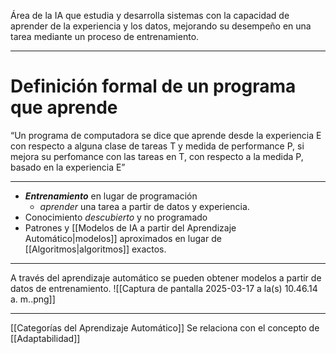 Área de la IA que estudia y desarrolla sistemas con la capacidad de aprender de la experiencia y los datos, mejorando su desempeño en una tarea mediante un proceso de entrenamiento.
***
# Definición formal de un programa que aprende
“Un programa de computadora se dice que aprende desde la experiencia E con respecto a alguna clase de tareas T y medida de performance P, si mejora su perfomance con las tareas en T, con respecto a la medida P, basado en la experiencia E”
***
- ***Entrenamiento*** en lugar de programación
	- *aprender* una tarea a partir de datos y experiencia.
- Conocimiento *descubierto* y no programado
- Patrones y [[Modelos de IA a partir del Aprendizaje Automático|modelos]] aproximados en lugar de [[Algoritmos|algoritmos]] exactos.
***
A través del aprendizaje automático se pueden obtener modelos a partir de datos de entrenamiento.
![[Captura de pantalla 2025-03-17 a la(s) 10.46.14 a. m..png]]
***
[[Categorías del Aprendizaje Automático]] 
Se relaciona con el concepto de [[Adaptabilidad]]

